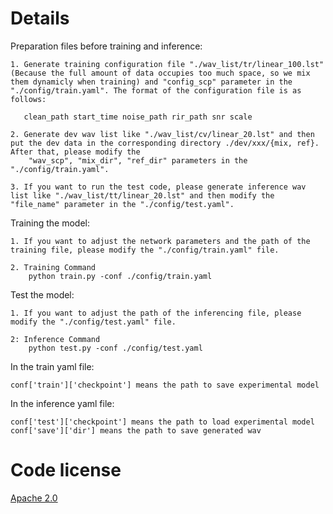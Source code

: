 # Details
Preparation files before training and inference:

    1. Generate training configuration file "./wav_list/tr/linear_100.lst" (Because the full amount of data occupies too much space, so we mix them dynamicly when training) and "config_scp" parameter in the "./config/train.yaml". The format of the configuration file is as follows:
    
       clean_path start_time noise_path rir_path snr scale
       
    2. Generate dev wav list like "./wav_list/cv/linear_20.lst" and then put the dev data in the corresponding directory ./dev/xxx/{mix, ref}. After that, please modify the 
        "wav_scp", "mix_dir", "ref_dir" parameters in the "./config/train.yaml".
        
    3. If you want to run the test code, please generate inference wav list like "./wav_list/tt/linear_20.lst" and then modify the "file_name" parameter in the "./config/test.yaml".

Training the model:

    1. If you want to adjust the network parameters and the path of the training file, please modify the "./config/train.yaml" file.
    
    2. Training Command
        python train.py -conf ./config/train.yaml

Test the model:

    1. If you want to adjust the path of the inferencing file, please modify the "./config/test.yaml" file.
    
    2: Inference Command
        python test.py -conf ./config/test.yaml

In the train yaml file:

    conf['train']['checkpoint'] means the path to save experimental model

In the inference yaml file:

    conf['test']['checkpoint'] means the path to load experimental model
    conf['save']['dir'] means the path to save generated wav

# Code license 

[Apache 2.0](../LICENSE)
